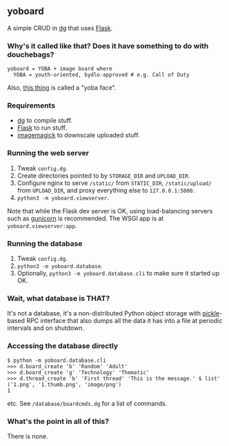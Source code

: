 ## yoboard

A simple CRUD in [dg](https://github.com/pyos/dg) that uses [Flask](https://github.com/mitsuhiko/flask).

### Why's it called like that? Does it have something to do with douchebags?

```dg
yoboard = YOBA + image board where
  YOBA = youth-oriented, bydlo-approved # e.g. Call of Duty
```

Also, [this thing](http://lurkmore.so/images/8/8d/1238521509967.png) is called a "yoba face".

### Requirements

  * [dg](https://pyos.github.io/dg) to compile stuff.
  * [Flask](http://flask.pocoo.org/) to run stuff.
  * [imagemagick](http://www.imagemagick.org/) to downscale uploaded stuff.

### Running the web server

  1. Tweak `config.dg`.
  2. Create directories pointed to by `STORAGE_DIR` and `UPLOAD_DIR`.
  3. Configure nginx to serve `/static/` from `STATIC_DIR`, `/static/upload/` from `UPLOAD_DIR`, and proxy everything else to `127.0.0.1:5000`.
  4. `python3 -m yoboard.viewserver`.

Note that while the Flask dev server is OK, using load-balancing servers such as
[gunicorn](http://gunicorn.org/) is recommended. The WSGI app is at `yoboard.viewserver:app`.

### Running the database

  1. Tweak `config.dg`.
  2. `python3 -m yoboard.database`.
  3. Optionally, `python3 -m yoboard.database.cli` to make sure it started up OK.

### Wait, what database is THAT?

It's not a database, it's a non-distributed Python object storage with
[pickle](http://docs.python.org/3.3/library/pickle.html)-based RPC interface
that also dumps all the data it has into a file at periodic intervals
and on shutdown.

### Accessing the database directly

```dg
$ python -m yoboard.database.cli
>>> d.board_create 'b' 'Random' 'Adult'
>>> d.board_create 'g' 'Technology' 'Thematic'
>>> d.thread_create 'b' 'First thread' 'This is the message.' $ list' ('1.png', '1.thumb.png', 'image/png')
1
```

etc. See `/database/boardcmds.dg` for a list of commands.

### What's the point in all of this?

There is none.
